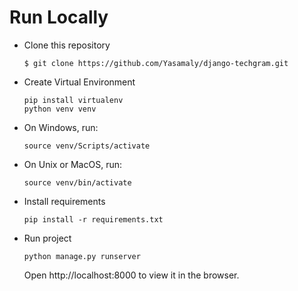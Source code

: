 # Run Locally

- Clone this repository
  ```
  $ git clone https://github.com/Yasamaly/django-techgram.git
  ```
  
- Create Virtual Environment
  ```
  pip install virtualenv
  python venv venv
  ```

- On Windows, run:
  ```
  source venv/Scripts/activate
  ```

- On Unix or MacOS, run:
  ```
  source venv/bin/activate
  ```

- Install requirements
  ```
  pip install -r requirements.txt
  ```
  
- Run project
  ```
  python manage.py runserver
  ```
  Open http://localhost:8000 to view it in the browser.
